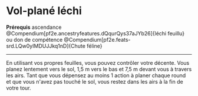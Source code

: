 # Vol-plané léchi

<p><span id="ctl00_MainContent_DetailedOutput"><strong>Prérequis</strong> ascendance @Compendium[pf2e.ancestryfeatures.dQqurQys37aJYb26]{léchi feuillu} ou don de compétence @Compendium[pf2e.feats-srd.LQw0yIMDUJJkq1nD]{Chute féline} <br></span></p>
<hr>
<p>En utilisant vos propres feuilles, vous pouvez contrôler votre décente. Vous planez lentement vers le sol, 1,5 m vers le bas et 7,5 m devant vous à travers les airs. Tant que vous dépensez au moins 1 action à planer chaque round et que vous n'avez pas touché le sol, vous restez dans les airs à la fin de votre tour.&nbsp;</p>